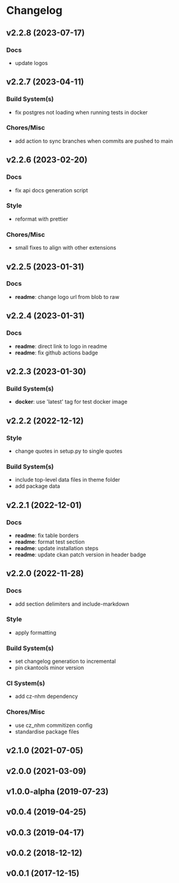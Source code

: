 # Changelog

## v2.2.8 (2023-07-17)

### Docs

- update logos

## v2.2.7 (2023-04-11)

### Build System(s)

- fix postgres not loading when running tests in docker

### Chores/Misc

- add action to sync branches when commits are pushed to main

## v2.2.6 (2023-02-20)

### Docs

- fix api docs generation script

### Style

- reformat with prettier

### Chores/Misc

- small fixes to align with other extensions

## v2.2.5 (2023-01-31)

### Docs

- **readme**: change logo url from blob to raw

## v2.2.4 (2023-01-31)

### Docs

- **readme**: direct link to logo in readme
- **readme**: fix github actions badge

## v2.2.3 (2023-01-30)

### Build System(s)

- **docker**: use 'latest' tag for test docker image

## v2.2.2 (2022-12-12)

### Style

- change quotes in setup.py to single quotes

### Build System(s)

- include top-level data files in theme folder
- add package data

## v2.2.1 (2022-12-01)

### Docs

- **readme**: fix table borders
- **readme**: format test section
- **readme**: update installation steps
- **readme**: update ckan patch version in header badge

## v2.2.0 (2022-11-28)

### Docs

- add section delimiters and include-markdown

### Style

- apply formatting

### Build System(s)

- set changelog generation to incremental
- pin ckantools minor version

### CI System(s)

- add cz-nhm dependency

### Chores/Misc

- use cz_nhm commitizen config
- standardise package files

## v2.1.0 (2021-07-05)

## v2.0.0 (2021-03-09)

## v1.0.0-alpha (2019-07-23)

## v0.0.4 (2019-04-25)

## v0.0.3 (2019-04-17)

## v0.0.2 (2018-12-12)

## v0.0.1 (2017-12-15)
